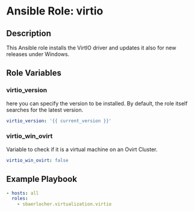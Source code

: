 # Ansible Role: virtio

## Description

This Ansible role installs the VirtIO driver and updates it also for new releases under Windows.

## Role Variables

### virtio_version

here you can specify the version to be installed.
By default, the role itself searches for the latest version.

```yml
virtio_version: '{{ current_version }}'
```

### virtio_win_ovirt

Variable to check if it is a virtual machine on an Ovirt Cluster.

```yml
virtio_win_ovirt: false
```

## Example Playbook

```yml
- hosts: all
  roles:
    - sbaerlocher.virtualization.virtio
```
